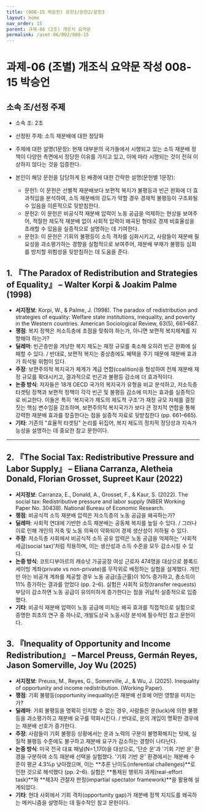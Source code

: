 ```yaml
---
title: (008-15 박승언) 문헌1/문헌2/문헌3
layout: home
nav_order: 15
parent: 과제-06 (2조) 개조식 요약문
permalink: /asmt-06/002/008-15
---
```


# 과제-06 (조별) 개조식 요약문 작성 008-15 박승언

## 소속 조/선정 주제

- 소속 조: 2조
- 선정된 주제: 소득 재분배에 대한 정당화 
- 주제에 대한 설명(1문장): 현재 대부분의 국가들에서 시행되고 있는 소득 재분배 정책이 다양한 측면에서 정당한 이유를 가지고 있고, 이에 따라 시행되는 것이 전혀 이상하지 않다는 것을 입증한다.

- 본인이 해당 문헌을 담당하게 된 배경에 대한 간략한 설명(문헌별 1문장):  
  - 문헌1: 이 문헌은 선별적 재분배보다 보편적 복지가 불평등과 빈곤 완화에 더 효과적임을 분석하여, 소득 재분배의 강도가 약할 경우 경제적 불평등이 구조화될 수 있음을 이론적으로 뒷받침한다.
  - 문헌2: 이 문헌은 비공식적 재분배 압력이 노동 공급을 억제하는 현상을 보여주어, 적절한 제도적 재분배 없이 사회적 압력이 왜곡된 형태로 경제 비효율성을 초래할 수 있음을 실증적으로 설명하는 데 기여한다.
  - 문헌3: 이 문헌은 기회의 불평등이 소득 격차를 심화시키고, 사람들이 재분배 필요성을 과소평가하는 경향을 실험적으로 보여주어, 재분배 부재가 불평등 심화를 방치할 위험성을 뒷받침하는 데 도움을 준다.

## 1.  『The Paradox of Redistribution and Strategies of Equality』 – Walter Korpi & Joakim Palme (1998)

- **서지정보**: Korpi, W., & Palme, J. (1998). The paradox of redistribution and strategies of equality: Welfare state institutions, inequality, and poverty in the Western countries. American Sociological Review, 63(5), 661–687.
- **쟁점**: 복지 정책은 저소득층에 초점을 맞춰야 하는가, 아니면 보편적 복지체계를 지향해야 하는가?
- **딜레마**: 빈곤층만을 겨냥한 복지 제도는 재정 규모를 축소해 오히려 빈곤 완화에 실패할 수 있다. / 반대로, 보편적 복지는 중상층에도 혜택을 주기 때문에 재분배 효과가 희석될 위험이 있다.  
- **주장**: 보편주의적 복지국가 체계가 계급 연합(coalition)을 형성하여 전체 재분배 재정 규모를 확대시키고, 결과적으로 빈곤과 불평등 감소에 더 효과적이다.  
- **논증 방식**: 저자들은 18개 OECD 국가의 복지국가 유형을 비교 분석하고, 저소득층 타겟팅 정책과 보편적 정책이 각각 빈곤 및 불평등 감소에 미치는 효과를 실증적으로 비교한다. 이들은 특히 '복지국가 제도의 제도적 구조'가 재정 규모 자체를 결정짓는 핵심 변수임을 강조하며, 보편주의적 복지국가가 보다 큰 정치적 연합을 통해 강력한 재분배 효과를 창출한다는 점을 실증적 자료로 뒷받침한다 (pp. 661–665).
- **기타**: 기존의 "효율적 타겟팅" 논리를 뒤집어, 복지 제도의 정치적 정당성과 지속가능성을 설명하는 데 중요한 참고 문헌이다.



---

## 2. 『The Social Tax: Redistributive Pressure and Labor Supply』 – Eliana Carranza, Aletheia Donald, Florian Grosset, Supreet Kaur (2022)

- **서지정보**: Carranza, E., Donald, A., Grosset, F., & Kaur, S. (2022). The social tax: Redistributive pressure and labor supply (NBER Working Paper No. 30438). National Bureau of Economic Research.
- **쟁점**: 비공식적 소득 재분배 압력은 저소득층의 노동 공급을 왜곡하는가?
- **딜레마**: 사회적 연대에 기반한 소득 재분배는 공동체 복지를 높일 수 있다. / 그러나 이로 인해 개인의 저축 및 노동 의욕이 약화되어 경제 생산성이 저하될 수 있다.  
- **주장**: 저소득층 사회에서 비공식적 소득 공유 압력은 노동 공급을 억제하는 '사회적 세금(social tax)'처럼 작용하며, 이는 생산성과 소득 수준을 모두 감소시킬 수 있다.  
- **논증 방식**: 코트디부아르의 캐슈넛 가공공장 여성 근로자 474명을 대상으로 블록드 세이빙 계좌(private vs non-private)를 무작위로 배정하는 실험을 설계했다. 개인만 아는 비공개 계좌를 제공할 경우 노동 공급(출근률)이 10% 증가하고, 총소득이 11% 증가하는 결과를 얻었다 (pp. 2–6). 실험은 사회적 요청(transfer requests) 부담이 감소하면 노동 공급이 유의미하게 증가한다는 점을 귀납적·실증적으로 입증했다.
- **기타**: 비공식 재분배 압력이 노동 공급에 미치는 왜곡 효과를 직접적으로 실험으로 증명한 최초의 연구 중 하나로, 개발도상국 노동시장 분석에 필수적인 참고 문헌이다.

## 3. 『Inequality of Opportunity and Income Redistribution』 – Marcel Preuss, Germán Reyes, Jason Somerville, Joy Wu (2025)

- **서지정보**: Preuss, M., Reyes, G., Somerville, J., & Wu, J. (2025). Inequality of opportunity and income redistribution. (Working Paper).
- **쟁점**: 기회 불평등(opportunity inequality)은 재분배 선호에 어떤 영향을 미치는가?
- **딜레마**: 기회 불평등을 명확히 인지할 수 없는 경우, 사람들은 운(luck)에 의한 불평등을 과소평가하고 재분배 요구를 약화시킨다. / 반대로, 운의 개입이 명확한 경우에는 재분배 선호가 증가한다.
- **주장**: 사람들이 기회 불평등 상황에서는 운과 노력의 구분이 불명확해지는 탓에, 실질적 불평등 수준에도 불구하고 재분배 요구가 감소하는 경향이 나타난다.
- **논증 방식**: 미국 전국 대표 패널(N=1,170)을 대상으로, '단순 운'과 '기회 기반 운' 환경을 구분하여 소득 재분배 선택을 실험했다. '기회 기반 운' 환경에서는 재분배 수준이 평균 4.3%p 낮아졌으며, 이는 **추론 난이도(inferential challenges)**로 인한 것으로 해석했다 (pp. 2–6). 실험은 **통제된 행위자 과제(real-effort task)**와 **제3자 관찰자 판정(impartial spectator framework)**을 활용해 설계되었다.
- **기타**: 현대 사회에서 기회 격차(opportunity gap)가 재분배 정책 지지도를 왜곡하는 메커니즘을 설명하는 데 필수적인 참고 문헌이다.